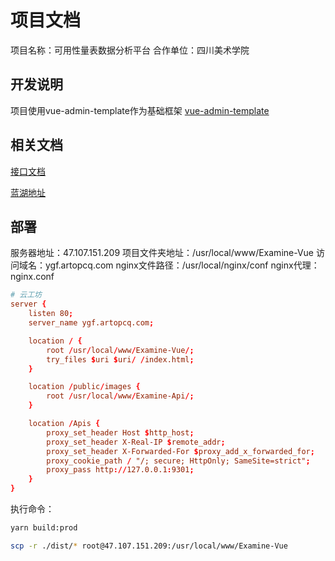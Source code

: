 # 项目文档

项目名称：可用性量表数据分析平台
合作单位：四川美术学院

## 开发说明

项目使用vue-admin-template作为基础框架
[vue-admin-template](https://github.com/PanJiaChen/vue-admin-template)

## 相关文档

[接口文档](https://www.showdoc.cc/690126569546088?page_id=3959986161234585)

[蓝湖地址](https://lanhuapp.com/web/#/item/project/board?pid=a08162e3-cd93-4bbd-a10d-e17ba5ced681)

## 部署

服务器地址：47.107.151.209
项目文件夹地址：/usr/local/www/Examine-Vue
访问域名：ygf.artopcq.com
nginx文件路径：/usr/local/nginx/conf
nginx代理：nginx.conf

```nginx.conf
# 云工坊
server {
    listen 80;
    server_name ygf.artopcq.com;

    location / {
        root /usr/local/www/Examine-Vue/;
        try_files $uri $uri/ /index.html;
    }

    location /public/images {
        root /usr/local/www/Examine-Api/;
    }

    location /Apis {
        proxy_set_header Host $http_host;
        proxy_set_header X-Real-IP $remote_addr;
        proxy_set_header X-Forwarded-For $proxy_add_x_forwarded_for;
        proxy_cookie_path / "/; secure; HttpOnly; SameSite=strict";
        proxy_pass http://127.0.0.1:9301;
    }
}
```

执行命令：

```sh
yarn build:prod

scp -r ./dist/* root@47.107.151.209:/usr/local/www/Examine-Vue
```

